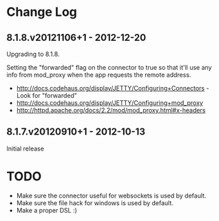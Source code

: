 # Change Log

## 8.1.8.v20121106+1 - 2012-12-20

Upgrading to 8.1.8.

Setting the "forwarded" flag on the connector to true so that it'll use any info from mod_proxy when the app requests
the remote address.

* <http://docs.codehaus.org/display/JETTY/Configuring+Connectors> - Look for "forwarded"
* <http://docs.codehaus.org/display/JETTY/Configuring+mod_proxy>
* <http://httpd.apache.org/docs/2.2/mod/mod_proxy.html#x-headers>


## 8.1.7.v20120910+1 - 2012-10-13

Initial release

# TODO

* Make sure the connector useful for websockets is used by default.
* Make sure the file hack for windows is used by default.
* Make a proper DSL :)

